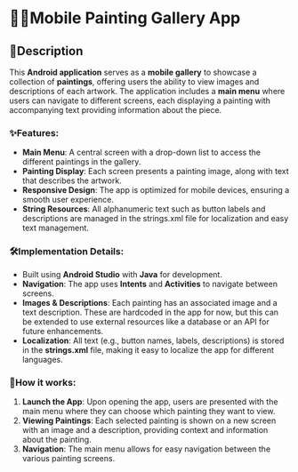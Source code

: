 # 📱🎨Mobile Painting Gallery App
## 📖Description
This **Android application** serves as a **mobile gallery** to showcase a collection of **paintings**, offering users the ability to view images and descriptions of each artwork. The application includes a **main menu** where users can navigate to different screens, each displaying a painting with accompanying text providing information about the piece.

### ✨Features:
- **Main Menu**: A central screen with a drop-down list to access the different paintings in the gallery.
- **Painting Display**: Each screen presents a painting image, along with text that describes the artwork.
- **Responsive Design**: The app is optimized for mobile devices, ensuring a smooth user experience.
- **String Resources**: All alphanumeric text such as button labels and descriptions are managed in the strings.xml file for localization and easy text management.

### 🛠️Implementation Details:
- Built using **Android Studio** with **Java** for development.
- **Navigation**: The app uses **Intents** and **Activities** to navigate between screens.
- **Images & Descriptions**: Each painting has an associated image and a text description. These are hardcoded in the app for now, but this can be extended to use external resources like a database or an API for future enhancements.
- **Localization**: All text (e.g., button names, labels, descriptions) is stored in the **strings.xml** file, making it easy to localize the app for different languages.

### 📌How it works:
1. **Launch the App**: Upon opening the app, users are presented with the main menu where they can choose which painting they want to view.
2. **Viewing Paintings**: Each selected painting is shown on a new screen with an image and a description, providing context and information about the painting.
3. **Navigation**: The main menu allows for easy navigation between the various painting screens.
